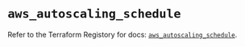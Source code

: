 # `aws_autoscaling_schedule`

Refer to the Terraform Registory for docs: [`aws_autoscaling_schedule`](https://www.terraform.io/docs/providers/aws/r/autoscaling_schedule).

